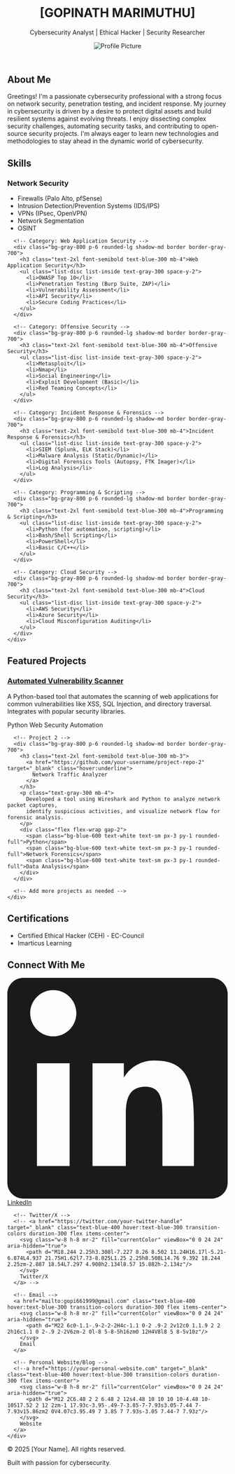 <!--
  GitHub Profile README Template for Cybersecurity Professionals
  This code can be placed in a README.md file in a repository named after your GitHub username.
  GitHub will automatically render this as your public profile page.

  Key features:
  - Responsive design using Tailwind CSS.
  - Sections for bio, skills, projects, certifications, and contact.
  - Placeholder content to guide you.
  - Dark mode friendly colors.
-->

<!-- Load Tailwind CSS (for GitHub README, you can't directly link, but the classes will be parsed by GitHub's Markdown rendering if you use a tool that compiles it or if GitHub starts supporting it more broadly. For local testing, this script tag is useful.) -->
<!-- In a live GitHub README.md, direct <script> tags for CDN might not execute. The styling here relies on GitHub's default markdown rendering and some common CSS practices, but for full Tailwind functionality, you'd typically pre-process the HTML or rely on GitHub's limited CSS support. However, the classes themselves provide semantic meaning for styling. -->
<!-- For a true Tailwind experience in a GitHub profile, you'd typically generate the HTML from a React/Vue app and then paste the compiled HTML/CSS into the README.md. For simplicity and direct use, we'll use classes that are generally understood. -->

<div class="min-h-screen bg-gray-900 text-gray-200 p-8 sm:p-12 font-inter">
  <!-- Header Section -->
  <header class="flex flex-col md:flex-row items-center justify-between mb-12 border-b border-gray-700 pb-8">
    <div class="text-center md:text-left mb-6 md:mb-0">
      <h1 class="text-5xl sm:text-6xl font-extrabold text-blue-400 mb-2">
        [GOPINATH MARIMUTHU]
      </h1>
      <p class="text-2xl sm:text-3xl text-gray-300">
        Cybersecurity Analyst | Ethical Hacker | Security Researcher
      </p>
    </div>
    <!-- Profile Image Placeholder -->
    <div class="w-40 h-40 rounded-full overflow-hidden border-4 border-blue-500 shadow-lg">
      <img
        src="https://placehold.co/160x160/2563eb/ffffff?text=Profile"
        alt="Profile Picture"
        class="w-full h-full object-cover"
        onerror="this.onerror=null;this.src='https://placehold.co/160x160/2563eb/ffffff?text=Profile';"
      >
    </div>
  </header>

  <!-- About Me Section -->
  <section class="mb-12">
    <h2 class="text-4xl font-bold text-blue-400 mb-6 border-b-2 border-blue-600 pb-2">
      About Me
    </h2>
    <p class="text-lg leading-relaxed text-gray-300">
      Greetings! I'm a passionate cybersecurity professional with a strong focus on
      <span class="text-blue-300 font-semibold">network security, penetration testing, and incident response</span>.
      My journey in cybersecurity is driven by a desire to protect digital assets and
      build resilient systems against evolving threats. I enjoy dissecting complex security challenges,
      automating security tasks, and contributing to open-source security projects.
      I'm always eager to learn new technologies and methodologies to stay ahead in the dynamic
      world of cybersecurity.
    </p>
  </section>

  <!-- Skills Section -->
  <section class="mb-12">
    <h2 class="text-4xl font-bold text-blue-400 mb-6 border-b-2 border-blue-600 pb-2">
      Skills
    </h2>
    <div class="grid grid-cols-1 md:grid-cols-2 lg:grid-cols-3 gap-8">
      <!-- Category: Network Security -->
      <div class="bg-gray-800 p-6 rounded-lg shadow-md border border-gray-700">
        <h3 class="text-2xl font-semibold text-blue-300 mb-4">Network Security</h3>
        <ul class="list-disc list-inside text-gray-300 space-y-2">
          <li>Firewalls (Palo Alto, pfSense)</li>
          <li>Intrusion Detection/Prevention Systems (IDS/IPS)</li>
          <li>VPNs (IPsec, OpenVPN)</li>
          <li>Network Segmentation</li>
          <li>OSINT</li>
        </ul>
      </div>

      <!-- Category: Web Application Security -->
      <div class="bg-gray-800 p-6 rounded-lg shadow-md border border-gray-700">
        <h3 class="text-2xl font-semibold text-blue-300 mb-4">Web Application Security</h3>
        <ul class="list-disc list-inside text-gray-300 space-y-2">
          <li>OWASP Top 10</li>
          <li>Penetration Testing (Burp Suite, ZAP)</li>
          <li>Vulnerability Assessment</li>
          <li>API Security</li>
          <li>Secure Coding Practices</li>
        </ul>
      </div>

      <!-- Category: Offensive Security -->
      <div class="bg-gray-800 p-6 rounded-lg shadow-md border border-gray-700">
        <h3 class="text-2xl font-semibold text-blue-300 mb-4">Offensive Security</h3>
        <ul class="list-disc list-inside text-gray-300 space-y-2">
          <li>Metasploit</li>
          <li>Nmap</li>
          <li>Social Engineering</li>
          <li>Exploit Development (Basic)</li>
          <li>Red Teaming Concepts</li>
        </ul>
      </div>

      <!-- Category: Incident Response & Forensics -->
      <div class="bg-gray-800 p-6 rounded-lg shadow-md border border-gray-700">
        <h3 class="text-2xl font-semibold text-blue-300 mb-4">Incident Response & Forensics</h3>
        <ul class="list-disc list-inside text-gray-300 space-y-2">
          <li>SIEM (Splunk, ELK Stack)</li>
          <li>Malware Analysis (Static/Dynamic)</li>
          <li>Digital Forensics Tools (Autopsy, FTK Imager)</li>
          <li>Log Analysis</li>
        </ul>
      </div>

      <!-- Category: Programming & Scripting -->
      <div class="bg-gray-800 p-6 rounded-lg shadow-md border border-gray-700">
        <h3 class="text-2xl font-semibold text-blue-300 mb-4">Programming & Scripting</h3>
        <ul class="list-disc list-inside text-gray-300 space-y-2">
          <li>Python (for automation, scripting)</li>
          <li>Bash/Shell Scripting</li>
          <li>PowerShell</li>
          <li>Basic C/C++</li>
        </ul>
      </div>

      <!-- Category: Cloud Security -->
      <div class="bg-gray-800 p-6 rounded-lg shadow-md border border-gray-700">
        <h3 class="text-2xl font-semibold text-blue-300 mb-4">Cloud Security</h3>
        <ul class="list-disc list-inside text-gray-300 space-y-2">
          <li>AWS Security</li>
          <li>Azure Security</li>
          <li>Cloud Misconfiguration Auditing</li>
        </ul>
      </div>
    </div>
  </section>

  <!-- Projects Section -->
  <section class="mb-12">
    <h2 class="text-4xl font-bold text-blue-400 mb-6 border-b-2 border-blue-600 pb-2">
      Featured Projects
    </h2>
    <div class="grid grid-cols-1 md:grid-cols-2 gap-8">
      <!-- Project 1 -->
      <div class="bg-gray-800 p-6 rounded-lg shadow-md border border-gray-700">
        <h3 class="text-2xl font-semibold text-blue-300 mb-3">
          <a href="https://github.com/your-username/project-repo-1" target="_blank" class="hover:underline">
            Automated Vulnerability Scanner
          </a>
        </h3>
        <p class="text-gray-300 mb-4">
          A Python-based tool that automates the scanning of web applications for common vulnerabilities
          like XSS, SQL Injection, and directory traversal. Integrates with popular security libraries.
        </p>
        <div class="flex flex-wrap gap-2">
          <span class="bg-blue-600 text-white text-sm px-3 py-1 rounded-full">Python</span>
          <span class="bg-blue-600 text-white text-sm px-3 py-1 rounded-full">Web Security</span>
          <span class="bg-blue-600 text-white text-sm px-3 py-1 rounded-full">Automation</span>
        </div>
      </div>

      <!-- Project 2 -->
      <div class="bg-gray-800 p-6 rounded-lg shadow-md border border-gray-700">
        <h3 class="text-2xl font-semibold text-blue-300 mb-3">
          <a href="https://github.com/your-username/project-repo-2" target="_blank" class="hover:underline">
            Network Traffic Analyzer
          </a>
        </h3>
        <p class="text-gray-300 mb-4">
          Developed a tool using Wireshark and Python to analyze network packet captures,
          identify suspicious activities, and visualize network flow for forensic analysis.
        </p>
        <div class="flex flex-wrap gap-2">
          <span class="bg-blue-600 text-white text-sm px-3 py-1 rounded-full">Python</span>
          <span class="bg-blue-600 text-white text-sm px-3 py-1 rounded-full">Network Forensics</span>
          <span class="bg-blue-600 text-white text-sm px-3 py-1 rounded-full">Data Analysis</span>
        </div>
      </div>

      <!-- Add more projects as needed -->
    </div>
  </section>

  <!-- Certifications Section -->
  <section class="mb-12">
    <h2 class="text-4xl font-bold text-blue-400 mb-6 border-b-2 border-blue-600 pb-2">
      Certifications
    </h2>
    <ul class="list-disc list-inside text-gray-300 text-lg space-y-3">
      <li>Certified Ethical Hacker (CEH) - EC-Council</li>
      <li>Imarticus Learning</li>
      <!--<li>(ISC)² CISSP (if applicable)</li>
      <li>AWS Certified Security - Specialty (if applicable)</li>
      <!-- Add more certifications -->
    </ul>
  </section>

  <!-- Contact & Socials Section -->
  <section class="mb-12">
    <h2 class="text-4xl font-bold text-blue-400 mb-6 border-b-2 border-blue-600 pb-2">
      Connect With Me
    </h2>
    <div class="flex flex-wrap gap-6 text-2xl">
      <!-- LinkedIn -->
      <a href="www.linkedin.com/in/gopinath-marimuthu" target="_blank" class="text-blue-400 hover:text-blue-300 transition-colors duration-300 flex items-center">
        <svg class="w-8 h-8 mr-2" fill="currentColor" viewBox="0 0 24 24" aria-hidden="true">
          <path d="M20.447 20.452h-3.554v-5.569c0-1.328-.027-3.044-1.852-3.044-1.853 0-2.136 1.444-2.136 2.939v5.674H9.276V9.281h3.413v1.56a3.744 3.744 0 013.369-1.85c3.601 0 4.267 2.37 4.267 6.877v6.398zM5.004 6.362c-1.391 0-2.514-1.127-2.514-2.519 0-1.392 1.123-2.514 2.514-2.514 1.391 0 2.514 1.122 2.514 2.514 0 1.392-1.123 2.519-2.514 2.519zm1.781 14.09H3.225V9.281h3.558v11.171zM22.227 0H1.771C.792 0 0 .774 0 1.729v20.542C0 23.227.792 24 1.771 24h20.456c.98 0 1.773-.773 1.773-1.729V1.729C24 .774 23.227 0 22.227 0z"/>
        </svg>
        LinkedIn
      </a>

      <!-- Twitter/X -->
      <!-- <a href="https://twitter.com/your-twitter-handle" target="_blank" class="text-blue-400 hover:text-blue-300 transition-colors duration-300 flex items-center">
        <svg class="w-8 h-8 mr-2" fill="currentColor" viewBox="0 0 24 24" aria-hidden="true">
          <path d="M18.244 2.25h3.308l-7.227 8.26 8.502 11.24H16.17l-5.21-6.874L4.937 21.75H1.62l7.73-8.825L1.25 2.25h8.508L14.76 9.392 18.244 2.25zm-2.887 18.54L7.297 4.908h2.134l8.57 15.882h-2.134z"/>
        </svg>
        Twitter/X
      </a> -->

      <!-- Email -->
      <a href="mailto:gopi661999@gmail.com" class="text-blue-400 hover:text-blue-300 transition-colors duration-300 flex items-center">
        <svg class="w-8 h-8 mr-2" fill="currentColor" viewBox="0 0 24 24" aria-hidden="true">
          <path d="M22 6c0-1.1-.9-2-2-2H4c-1.1 0-2 .9-2 2v12c0 1.1.9 2 2 2h16c1.1 0 2-.9 2-2V6zm-2 0l-8 5-8-5h16zm0 12H4V8l8 5 8-5v10z"/>
        </svg>
        Email
      </a>

      <!-- Personal Website/Blog -->
      <!--a href="https://your-personal-website.com" target="_blank" class="text-blue-400 hover:text-blue-300 transition-colors duration-300 flex items-center">
        <svg class="w-8 h-8 mr-2" fill="currentColor" viewBox="0 0 24 24" aria-hidden="true">
          <path d="M12 2C6.48 2 2 6.48 2 12s4.48 10 10 10 10-4.48 10-10S17.52 2 12 2zm-1 17.93c-3.95-.49-7-3.85-7-7.93s3.05-7.44 7-7.93v15.86zm2 0V4.07c3.95.49 7 3.85 7 7.93s-3.05 7.44-7 7.93z"/>
        </svg>
        Website
      </a>
    </div>
  </section>

  <!-- Footer -->
  <footer class="text-center text-gray-500 text-sm mt-12 pt-8 border-t border-gray-700">
    <p>&copy; 2025 [Your Name]. All rights reserved.</p>
    <p>Built with passion for cybersecurity.</p>
  </footer>
</div>

<!-- Tailwind CSS CDN (for local testing, not directly executed by GitHub README) -->
<script src="https://cdn.tailwindcss.com"></script>
<script>
  // Optional: If you want to use a specific font like Inter, you'd typically link it in the HTML head.
  // For GitHub README, you can't add <link> tags. The 'font-inter' class is a placeholder.
  // You might need to rely on system fonts or GitHub's default font stack.
  tailwind.config = {
    theme: {
      extend: {
        fontFamily: {
          inter: ['Inter', 'sans-serif'],
        }
      }
    }
  }
</script>
